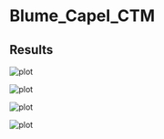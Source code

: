 # Blume_Capel_CTM

## Results

![plot](data/sv_sums.png)

![plot](./data/m_conv.png)

![plot](./data/phase.png)

![plot](./data/free.png)
